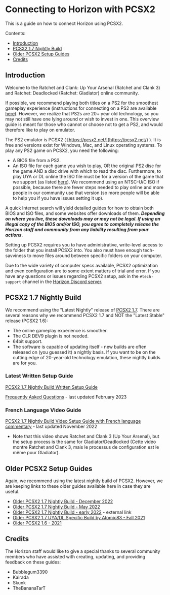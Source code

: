 # Connecting to Horizon with PCSX2

This is a guide on how to connect Horizon using PCSX2.

Contents:

- [Introduction](/getting-online/pcsx2/README.md#introduction)
- [PCSX2 1.7 Nightly Build](/getting-online/pcsx2/README.md#pcsx2-17-nightly-build)
- [Older PCSX2 Setup Guides](/getting-online/pcsx2/README.md#older-pcsx2-setup-guides)
- [Credits](/getting-online/pcsx2/README.md#credits)

## Introduction

Welcome to the Ratchet and Clank: Up Your Arsenal (Ratchet and Clank 3) and Ratchet: Deadlocked (Ratchet: Gladiator) online community.

If possible, we recommend playing both titles on a PS2 for the smoothest gameplay experience (instructions for connecting on a PS2 are available [here](/getting-online/ps2)). However, we realize that PS2s are 20+ year old technology, so you may not still have one lying around or wish to invest in one. This overview guide is meant for those who cannot or choose not to get a PS2, and would therefore like to play on emulator.

The PS2 emulator is PCSX2 ( [https://pcsx2.net/](https://pcsx2.net/) ). It is free and versions exist for Windows, Mac, and Linux operating systems. To play any PS2 game on PCSX2, you need the following:

- A BIOS file from a PS2.
- An ISO file for each game you wish to play, OR the original PS2 disc for the game AND a disc drive with which to read the disc. Furthermore, to play UYA or DL online the ISO file must be for a version of the game that we support (as listed [here](/getting-online#how-to-play--getting-online)). We recommend using an NTSC-U/C ISO if possible, because there are fewer steps needed to play online and more people in our community use that version (so more people will be able to help you if you have issues setting it up).

A quick Internet search will yield detailed guides for how to obtain both BIOS and ISO files, and some websites offer downloads of them. ***Depending on where you live, these downloads may or may not be legal. If using an illegal copy of the BIOS and/or ISO, you agree to completely release the Horizon staff and community from any liability resulting from your actions.***

Setting up PCSX2 requires you to have administrative, write-level access to the folder that you install PCSX2 into. You also must have enough tech-savviness to move files around between specific folders on your computer.

Due to the wide variety of computer specs available, PCSX2 optimization and even configuration are to some extent matters of trial and error. If you have any questions or issues regarding PCSX2 setup, ask in the `#tech-support` channel in the [Horizon Discord server](https://discord.gg/horizonps).


## PCSX2 1.7 Nightly Build
We recommend using the "Latest Nightly" release of [PCSX2 1.7](https://pcsx2.net/downloads/). There are several reasons why we recommend PCSX2 1.7 and NOT the "Latest Stable" release (PCSX2 1.6):
- The online gameplay experience is smoother.
- The CLR DEV9 plugin is not needed.
- 64bit support.
- The software is capable of updating itself - new builds are often released on (you guessed it) a nightly basis. If you want to be on the cutting edge of 20-year-old technology emulation, these nightly builds are for you.

### Latest Written Setup Guide
[PCSX2 1.7 Nightly Build Written Setup Guide](/getting-online/pcsx2/1.7Nightly-Feb2023.md)

[Frequently Asked Questions](/getting-online/pcsx2/1.7Nightly-Feb2023.md#faq) - last updated February 2023

### French Language Video Guide
[PCSX2 1.7 Nightly Build Video Setup Guide with French language commentary](https://youtu.be/QLflmex8tA0) - last updated November 2022
- Note that this video shows Ratchet and Clank 3 (Up Your Arsenal), but the setup process is the same for Gladiator/Deadlocked (Cette vidéo montre Ratchet and Clank 3, mais le processus de configuration est le même pour Gladiator).


## Older PCSX2 Setup Guides
Again, we recommend using the latest nightly build of PCSX2. However, we are keeping links to these older guides available here in case they are useful.
- [Older PCSX2 1.7 Nightly Build - December 2022](/getting-online/pcsx2/1.7Nightly-Dec2022.md)
- [Older PCSX2 1.7 Nightly Build - May 2022](/getting-online/pcsx2/1.7Nightly-May2022.md)
- [Older PCSX2 1.7 Nightly Build - early 2022](https://docs.google.com/document/d/1ny3bBQMO2Pdun6I1Khp5gwuIgfJ3QOVtpi3q7cH_27c/) - external link
- [Older PCSX2 1.7 UYA/DL Specific Build by Atomic83 - Fall 2021](/getting-online/pcsx2/RACONLINEBUILD.md)
- [Older PCSX2 1.6 - 2021](/getting-online/pcsx2/1.6.md)

## Credits
The Horizon staff would like to give a special thanks to several community members who have assisted with creating, updating, and providing feedback on these guides:
- Bubblegum3390
- Kairada
- Skunk
- TheBananaTarT
